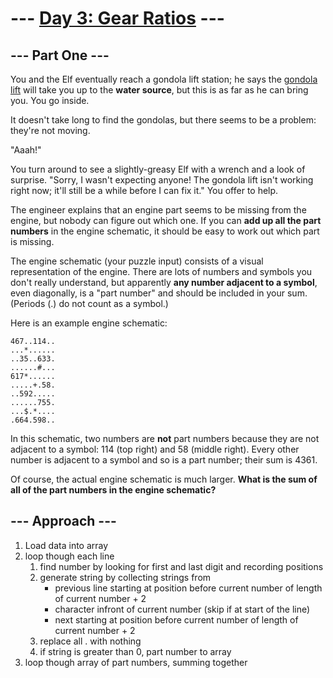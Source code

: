# --- [Day 3: Gear Ratios](https://adventofcode.com/2023/day/3) ---
## --- Part One ---
You and the Elf eventually reach a gondola lift station; he says the [gondola lift](https://en.wikipedia.org/wiki/Gondola_lift) will take you up to the **water source**, but this is as far as he can bring you. You go inside.

It doesn't take long to find the gondolas, but there seems to be a problem: they're not moving.

"Aaah!"

You turn around to see a slightly-greasy Elf with a wrench and a look of surprise. "Sorry, I wasn't expecting anyone! The gondola lift isn't working right now; it'll still be a while before I can fix it." You offer to help.

The engineer explains that an engine part seems to be missing from the engine, but nobody can figure out which one. If you can **add up all the part numbers** in the engine schematic, it should be easy to work out which part is missing.

The engine schematic (your puzzle input) consists of a visual representation of the engine. There are lots of numbers and symbols you don't really understand, but apparently **any number adjacent to a symbol**, even diagonally, is a "part number" and should be included in your sum. (Periods (.) do not count as a symbol.)

Here is an example engine schematic:

```
467..114..
...*......
..35..633.
......#...
617*......
.....+.58.
..592.....
......755.
...$.*....
.664.598..
```

In this schematic, two numbers are **not** part numbers because they are not adjacent to a symbol: 114 (top right) and 58 (middle right). Every other number is adjacent to a symbol and so is a part number; their sum is 4361.

Of course, the actual engine schematic is much larger. **What is the sum of all of the part numbers in the engine schematic?**

## --- Approach ---
1. Load data into array
2. loop though each line
    1. find number by looking for first and last digit and recording positions
    2. generate string by collecting strings from
        - previous line starting at position before current number of length of current number + 2
        - character infront of current number (skip if at start of the line)
        - next starting at position before current number of length of current number + 2
    3. replace all . with nothing
    4. if string is greater than 0, part number to array
3. loop though array of part numbers, summing together